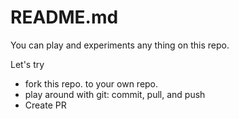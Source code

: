 # README.md
You can play and experiments any thing on this repo.







Let's try
* fork this repo. to your own repo.
* play around with git: commit, pull, and push
* Create PR
